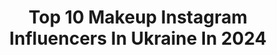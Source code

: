 ---
title: Top 10 Makeup Instagram Influencers In Ukraine In 2024
description: >-
  Find top makeup Instagram influencers in Ukraine in 2024. Most popular hashtags: #photography #photooftheday #beauty.
platform: Instagram
hits: 167
text_top: Identify the top-rated Instagram profiles on inBeat.
text_bottom: Our search engine aggregates 167 Instagram influencers like this in Ukraine for you to connect with.
profiles:
  - username: "a_koniashyna"
    fullname: >-
      Олександра | Візажист | Модель | Навчання |Київ
    bio: >-
      Візажист. Модель. Танцівниця: @royal_varietyshow Робоча творча сторінка:@ko.sandra_makeup Kyiv, Ukraine🇺🇦
    location: "Ukraine"
    followers: 6901
    engagement: 835
    commentsToLikes: 0.039006
    id: ck5q7ef0915b80i11uqg7x5qw
    verified: false
    hashtags: "#fashion, #greece, #photo, #beauty"
  - username: "manthony783"
    fullname: >-
      MICHAEL ANTHONY
    bio: >-
      Makeup and Magic 🪄✨💫 #Makeupbymanthony Rep: @opusbeauty
    location: "Ukraine"
    followers: 166011
    engagement: 79
    commentsToLikes: 0.016947
    id: ck0w5j7ko3wdy0i19jw1ucc8g
    verified: true
    hashtags: "#eyeliner, #beauty, #makeupbymanthony, #southafrica"
  - username: "shved_mua"
    fullname: >-
      Юлія Швед
    bio: >-
      Естет🕊 Маю власний куточок краси @make_art.studio і вже 12 років роблю те, що люблю — MAKEUP ▫️cпівпраця @shved_cooperation
    location: "Ukraine"
    followers: 117876
    engagement: 237
    commentsToLikes: 0.097586
    id: ck5c3l5b1zjnr0i11f9hqouu7
    verified: false
    hashtags: ""
  - username: "innapittza"
    fullname: >-
      Inna Pitts
    bio: >-
      @aeloniamusic Music and makeup🎵💄@pittzapetz mama 😻 big mouth 👄 nerd 🤓 Ukrainian 🇺🇦, live in LA, CA 🇺🇸 ⬇️Our Music Video⬇️
    location: "Ukraine"
    followers: 71979
    engagement: 691
    commentsToLikes: 0.015782
    id: ck9whnwwkyqro0j788gej4gwu
    verified: false
    hashtags: "#influencerstyle, #outfits, #jakepitts, #hipdot"
  - username: "blyskitka"
    fullname: >-
      Natalia
    bio: >-
      💄 I do weird things and call it makeup 🐰 #crueltyfree 🇺🇦 Ukrainian 💌 PR/info: itsblyskitka@gmail.com or DM
    location: "Ukraine"
    followers: 58087
    engagement: 842
    commentsToLikes: 0.017034
    id: ck8t2y1gn14vg0j78onm23xv3
    verified: false
    hashtags: "#cpyouregolden, #ontheglowblush"
  - username: "moranmilk"
    fullname: >-
      Moran✨ Milky ✨Stavizki
    bio: >-
      ✨💄Make up Artist ♥️. ✨Love yourself. you can’t pour from an empty vessel✨ #makeupbymilk
    location: "Ukraine"
    followers: 51974
    engagement: 529
    commentsToLikes: 0.024457
    id: ck14j51pjinzh0i197faes683
    verified: false
    hashtags: "#selflove, #makeupbymilk, #blonde, #luminoussilkconcealer"
  - username: "krisdaniluk_makeup"
    fullname: >-
      ВІЗАЖИСТ 🔝ХРИСТИНА ДАНИЛЮК
    bio: >-
      Твоя BeautyBoss ▫️Пишу про косметику ▫️Роблю найстійкіший MAKEUP ▫️Навчу робити ідеальний макіяж з 0 ▫️Підвищу твою кваліфікацію
    location: "Ukraine"
    followers: 40061
    engagement: 138
    commentsToLikes: 0.103793
    id: ckaowpvsn9x8g0i78zpmz5agl
    verified: false
    hashtags: "#wedding, #eveningmakeup, #makeupmasterclass, #makeuplifestyle"
  - username: "malvina.chuklia"
    fullname: >-
      Мальвіна Чукля | beauty✨
    bio: >-
      Переможниця ТОП-МОДЕЛЬ по-українськи 3с Зі мною засяєш як ✨| makeup•hairstyle 💫Довгонога мамця СПІВПРАЦЯ @malvina.cooperation BEAUTY|FASHION|LIFESTYLE
    location: "Ukraine"
    followers: 31047
    engagement: 683
    commentsToLikes: 0.014624
    id: ck5c2mot2xjxp0i117i9abwcz
    verified: false
    hashtags: "#braids, #malvina, #topmodel"
  - username: "mariyakalashnikova_"
    fullname: >-
      МАРИЯ КАЛАШНИКОВА/makeup guru
    bio: >-
      🌈Богиня цветных каялов 💥Школа в Питере @kalashnikova.school 🖌 Создала лучшие кисти @kalashnikova.brush 🔥online курс «Makeup для начинающих»⬇️
    location: "Ukraine"
    followers: 145774
    engagement: 153
    commentsToLikes: 0.027243
    id: ck5bxw2m3oirx0i11opaa6qgz
    verified: false
    hashtags: ""
  - username: "jessieee_turnbull"
    fullname: >-
      The Curvy Makeup Artist
    bio: >-
      Qualified Makeup Artist | Beauty | Modest Fashion ❤️ Thai/ Ukrainian born in Australia 📍 Sydney | Australia 📩jessica.amanda.turnbull@gmail.com
    location: "Ukraine"
    followers: 12683
    engagement: 551
    commentsToLikes: 0.336739
    id: ck8t1skgowuvr0j7835yawggm
    verified: false
    hashtags: "#positionsarianagrande, #reelsinstagram, #australianbeautyblogger, #smokeyeyeshadow"
---